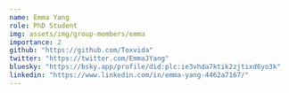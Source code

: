 ```yaml
---
name: Emma Yang
role: PhD Student
img: assets/img/group-members/emma
importance: 2
github: "https://github.com/Toxvida"
twitter: "https://twitter.com/EmmaJYang"
bluesky: "https://bsky.app/profile/did:plc:ie3vhda7ktik2zjtixd6yo3k"
linkedin: "https://www.linkedin.com/in/emma-yang-4462a7167/"
---
```


